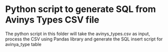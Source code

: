 # Python script to generate SQL from Avinys Types CSV file

The python script in this folder will take the avinys_types.csv as input, 
process the CSV using Pandas library and generate the SQL insert script for 
avinya_type table